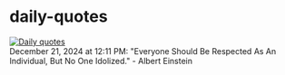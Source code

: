 # daily-quotes
[![Daily quotes](https://github.com/ceepu8/daily-quotes/actions/workflows/daily-quote.yml/badge.svg)](https://github.com/ceepu8/daily-quotes/actions/workflows/daily-quote.yml)<br/>
December 21, 2024 at 12:11 PM: "Everyone Should Be Respected As An Individual, But No One Idolized." - Albert Einstein
